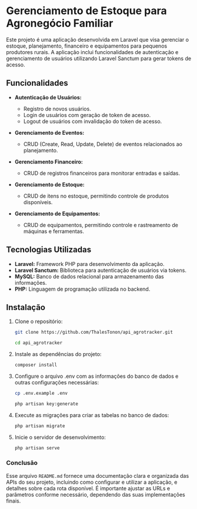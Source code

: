 # Gerenciamento de Estoque para Agronegócio Familiar

Este projeto é uma aplicação desenvolvida em Laravel que visa gerenciar o estoque, planejamento, financeiro e equipamentos para pequenos produtores rurais. A aplicação inclui funcionalidades de autenticação e gerenciamento de usuários utilizando Laravel Sanctum para gerar tokens de acesso.

## Funcionalidades

-   **Autenticação de Usuários:**
    -   Registro de novos usuários.
    -   Login de usuários com geração de token de acesso.
    -   Logout de usuários com invalidação do token de acesso.
-   **Gerenciamento de Eventos:**

    -   CRUD (Create, Read, Update, Delete) de eventos relacionados ao planejamento.

-   **Gerenciamento Financeiro:**

    -   CRUD de registros financeiros para monitorar entradas e saídas.

-   **Gerenciamento de Estoque:**

    -   CRUD de itens no estoque, permitindo controle de produtos disponíveis.

-   **Gerenciamento de Equipamentos:**
    -   CRUD de equipamentos, permitindo controle e rastreamento de máquinas e ferramentas.

## Tecnologias Utilizadas

-   **Laravel:** Framework PHP para desenvolvimento da aplicação.
-   **Laravel Sanctum:** Biblioteca para autenticação de usuários via tokens.
-   **MySQL:** Banco de dados relacional para armazenamento das informações.
-   **PHP:** Linguagem de programação utilizada no backend.

## Instalação

1. Clone o repositório:

    ```bash
    git clone https://github.com/ThalesTonon/api_agrotracker.git

    cd api_agrotracker
    ```

2. Instale as dependências do projeto:
    ```bash
    composer install
    ```
3. Configure o arquivo .env com as informações do banco de dados e outras configurações necessárias:

    ```bash
    cp .env.example .env

    php artisan key:generate
    ```

4. Execute as migrações para criar as tabelas no banco de dados:
    ```bash
    php artisan migrate
    ```
5. Inicie o servidor de desenvolvimento:
    ```bash
    php artisan serve
    ```

### Conclusão

Esse arquivo `README.md` fornece uma documentação clara e organizada das APIs do seu projeto, incluindo como configurar e utilizar a aplicação, e detalhes sobre cada rota disponível. É importante ajustar as URLs e parâmetros conforme necessário, dependendo das suas implementações finais.
